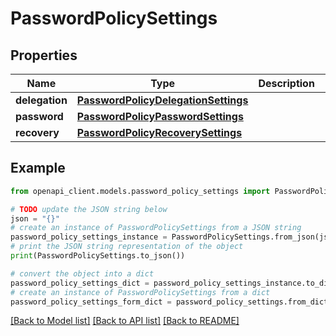 # PasswordPolicySettings


## Properties

Name | Type | Description | Notes
------------ | ------------- | ------------- | -------------
**delegation** | [**PasswordPolicyDelegationSettings**](PasswordPolicyDelegationSettings.md) |  | [optional] 
**password** | [**PasswordPolicyPasswordSettings**](PasswordPolicyPasswordSettings.md) |  | [optional] 
**recovery** | [**PasswordPolicyRecoverySettings**](PasswordPolicyRecoverySettings.md) |  | [optional] 

## Example

```python
from openapi_client.models.password_policy_settings import PasswordPolicySettings

# TODO update the JSON string below
json = "{}"
# create an instance of PasswordPolicySettings from a JSON string
password_policy_settings_instance = PasswordPolicySettings.from_json(json)
# print the JSON string representation of the object
print(PasswordPolicySettings.to_json())

# convert the object into a dict
password_policy_settings_dict = password_policy_settings_instance.to_dict()
# create an instance of PasswordPolicySettings from a dict
password_policy_settings_form_dict = password_policy_settings.from_dict(password_policy_settings_dict)
```
[[Back to Model list]](../README.md#documentation-for-models) [[Back to API list]](../README.md#documentation-for-api-endpoints) [[Back to README]](../README.md)


